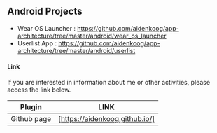 ## Android Projects

- Wear OS Launcher : https://github.com/aidenkoog/app-architecture/tree/master/android/wear_os_launcher
- Userlist App : https://github.com/aidenkoog/app-architecture/tree/master/android/userlist

#### Link

If you are interested in information about me or other activities, please access the link below.

| Plugin      | LINK                           |
| ----------- | ------------------------------ |
| Github page | [https://aidenkoog.github.io/] |
